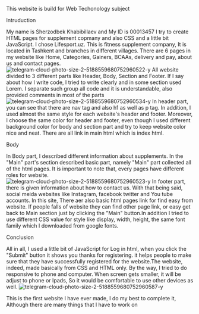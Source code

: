 This website is build for Web Techonology subject 



Intruduction

My name is Sherzodbek Khabibillaev and My ID is 00013457
I try to create HTML pages for supplement copmany and also CSS and a little bit JavaScript. I chose Lifesport.uz. This is fitness supplement company, It is located in Tashkent and branches in different villages. There are 6 pages in my website like Home, Categories, Gainers, BCAAs, delivery and pay, about us and contact pages. 
![telegram-cloud-photo-size-2-5188559680752960522-y](https://user-images.githubusercontent.com/113887151/203834403-0e92cbd2-0c3a-4902-8236-21696f477719.jpg)
All website divided to 3 different parts like Header, Body, Section and Footer. If I say about how I write code, I tried to write clearly and in some section used Lorem. I separate such group all code and it is understandable, also provided comments in most of the parts
![telegram-cloud-photo-size-2-5188559680752960534-y](https://user-images.githubusercontent.com/113887151/203835205-7acf98d0-4f46-4308-a8a1-fbe971619cc8.jpg)
In header part, you can see that there are nav tag and also h1 as well as p tag. In addition, I used almost the same style for each website's header and footer. Moreover, I choose the same color for header and footer, even though I used different background color for body and section part and try to keep website color nice and neat. There are all link in main html which is index html.



Body

In Body part, I described different information about supplements. In the "Main" part's section described basic part, namely "Main" part collected all of the html pages. It is important to note that, every pages have different roles for website.
![telegram-cloud-photo-size-2-5188559680752960523-y](https://user-images.githubusercontent.com/113887151/203836575-5af825f4-5cac-4152-baa8-7fe078c66a4e.jpg)
In footer part, there is given information about how to contact us. With that being said, social meida websites like Instagram, facebook twitter and You tube accounts. In this site, There aer also basic html pages link for find easy from website. If people falls of website they can find other page link, or easy get back to Main section just by clicking the "Main" button.In addition I tried to use different CSS value for style like display, width, height, the same font family which I downloaded from google fonts.
















Conclusion

All in all, I used a little bit of JavaScript for Log in html, when you click the "Submit" button it shows you thanks for registering. it helps people to make sure that they have successfully registered for the website.The website, indeed, made basically from CSS and HTML only. By the way, I tried to do responsive to phone and computer. When screen gets smaller, it will be adjust to phone or Ipads, So it would be comfortable to use other devices as well.
![telegram-cloud-photo-size-2-5188559680752960587-y](https://user-images.githubusercontent.com/113887151/203842907-6f6018b1-c125-4076-b748-360a097f8198.jpg)

This is the first website I have ever made, I do my best to complete it, Although there are many things that I have to work on 

